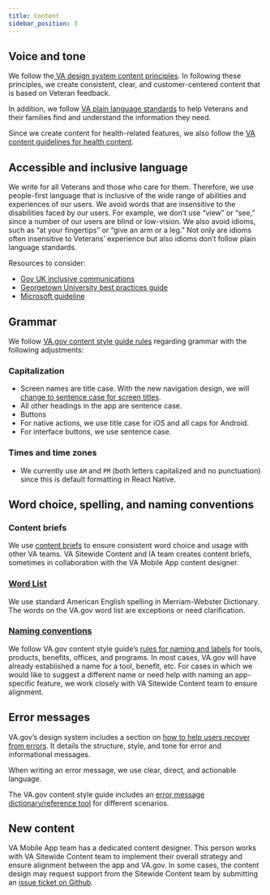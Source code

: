 ```yaml
---
title: Content
sidebar_position: 3
---
```


## Voice and tone
We follow the[ VA design system content principles](https://design.va.gov/content-style-guide/content-principles). In following these principles, we create consistent, clear, and customer-centered content that is based on Veteran feedback. 

In addition, we follow [VA plain language standards](https://design.va.gov/content-style-guide/content-principles/plain-language) to help Veterans and their families find and understand the information they need.

Since we create content for health-related features, we also follow the [VA content guidelines for health content](https://design.va.gov/content-style-guide/health-content).

## Accessible and inclusive language
We write for all Veterans and those who care for them. Therefore, we use people-first language that is inclusive of the wide range of abilities and experiences of our users. 
We avoid words that are insensitive to the disabilities faced by our users. For example, we don’t use “view” or “see,” since a number of our users are blind or low-vision. We also avoid idioms, such as “at your fingertips” or “give an arm or a leg.” Not only are idioms often insensitive to Veterans’ experience but also idioms don’t follow plain language standards.

Resources to consider:

- [Gov UK inclusive communications](https://www.gov.uk/government/publications/inclusive-communication/inclusive-language-words-to-use-and-avoid-when-writing-about-disability)
- [Georgetown University best practices guide](https://beeckcenter.georgetown.edu/wp-content/uploads/2022/01/Accessible-Benefits-Information.pdf)
- [Microsoft guideline](https://docs.microsoft.com/en-us/style-guide/a-z-word-list-term-collections/term-collections/accessibility-terms)

## Grammar

We follow [VA.gov content style guide rules](https://design.va.gov/content-style-guide/) regarding grammar with the following adjustments:

### Capitalization

- Screen names are title case. With the new navigation design, we will [change to sentence case for screen titles](https://github.com/department-of-veterans-affairs/va-mobile-app/issues/2575).
- All other headings in the app are sentence case.
- Buttons
 - For native actions, we use title case for iOS and all caps for Android.
 - For interface buttons, we use sentence case.


### Times and time zones

- We currently use `AM` and `PM` (both letters capitalized and no punctuation) since this is default formatting in React Native.

## Word choice, spelling, and naming conventions
### Content briefs
We use [content briefs](https://github.com/department-of-veterans-affairs/va.gov-team/tree/master/products/content/content-briefs) to ensure consistent word choice and usage with other VA teams. VA Sitewide Content and IA team creates content briefs, sometimes in collaboration with the VA Mobile App content designer.
### [Word List](https://design.va.gov/content-style-guide/word-list)
We use standard American English spelling in Merriam-Webster Dictionary. The words on the VA.gov word list are exceptions or need clarification.
### [Naming conventions](https://design.va.gov/content-style-guide/naming-and-labels)
We follow VA.gov content style guide’s [rules for naming and labels](https://design.va.gov/content-style-guide/naming-and-labels)  for tools, products, benefits, offices, and programs. 
In most cases, VA.gov will have already established a name for a tool, benefit, etc. For cases in which we would like to suggest a different name or need help with naming an app-specific feature, we work closely with VA Sitewide Content team to ensure alignment.
 
## Error messages
VA.gov’s design system includes a section on [how to help users recover from errors](https://design.va.gov/patterns/help-users-to/recover-from-errors). It details the structure, style, and tone for error and informational messages.

When writing an error message, we use clear, direct, and actionable language.

The VA.gov content style guide includes an [error message dictionary/reference tool](https://design.va.gov/content-style-guide/error-messages/) for different scenarios.


## New content
VA Mobile App team has a dedicated content designer. This person works with VA Sitewide Content team to implement their overall strategy and ensure alignment between the app and VA.gov. In some cases, the content design may request support from the Sitewide Content team by submitting an [issue ticket on Github](https://github.com/department-of-veterans-affairs/va.gov-team/issues/new?assignees=Sitewide+Content%2C+RLHecht&labels=sitewide+content%2C+sitewide+content-product+support&template=sitewide-content-intake-form.md&title=%3CType+of+Request%3E+from+%3CTeam%3E).